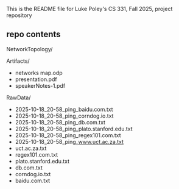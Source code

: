 This is the README file for Luke Poley's CS 331, Fall 2025, project repository

## repo contents
NetworkTopology/

Artifacts/
- networks map.odp
- presentation.pdf
- speakerNotes-1.pdf


RawData/

- 2025-10-18_20-58_ping_baidu.com.txt           
- 2025-10-18_20-58_ping_corndog.io.txt          
- 2025-10-18_20-58_ping_db.com.txt              
- 2025-10-18_20-58_ping_plato.stanford.edu.txt 
- 2025-10-18_20-58_ping_regex101.com.txt        
- 2025-10-18_20-58_ping_www.uct.ac.za.txt      
- uct.ac.za.txt          
- regex101.com.txt       
- plato.stanford.edu.txt 
- db.com.txt              
- corndog.io.txt         
- baidu.com.txt           
